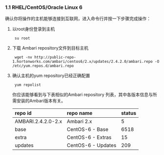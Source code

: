 ### 1.1 RHEL/CentOS/Oracle Linux 6

确认你将操作的主机能够连接到互联网，进入命令行并按一下步骤完成操作：

1. 以root身份登录到主机

   ```
    su root
   ```

2. 下载 Ambari repository文件到目标主机

   ```
    wget -nv http://public-repo-1.hortonworks.com/ambari/centos6/2.x/updates/2.4.2.0/ambari.repo -O /etc/yum.repos.d/ambari.repo
   ```

3. 确认主机的yum repository已经正确配置

   ```
    yum repolist
   ```

   你应该能够看到与下表相似的Ambari repository 列表，其中各版本信息与所需安装的Ambari版本有关。

        

      | repo id |repo name  |status  |
      | :--- | :--- | :--- |
      | AMBARI.2.4.2.0-2.x | Ambari 2.x | 	5 | 
      |base  | CentOS-6 - Base |  6518|
      | extra |CentOS-6 - Extras  | 15 |
      |updates  | CentOS-6 - Updates | 209 |




